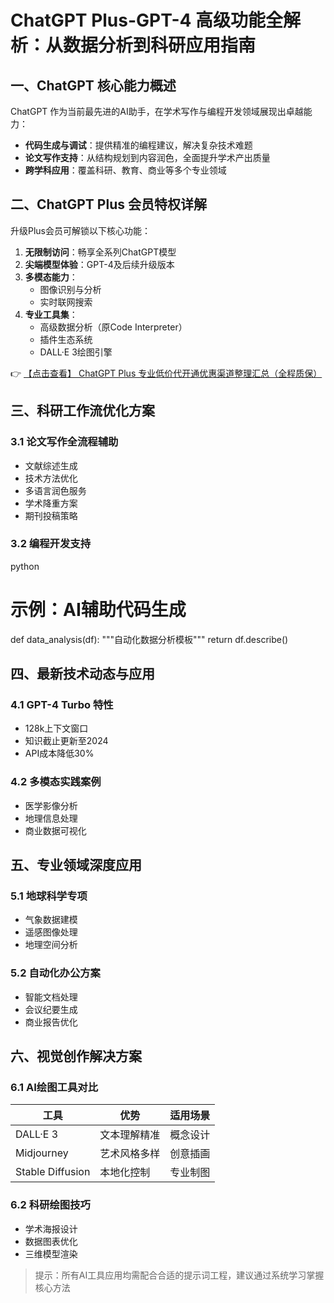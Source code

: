 # ChatGPT Plus-GPT-4 高级功能全解析：从数据分析到科研应用指南

## 一、ChatGPT 核心能力概述

ChatGPT 作为当前最先进的AI助手，在学术写作与编程开发领域展现出卓越能力：

- **代码生成与调试**：提供精准的编程建议，解决复杂技术难题
- **论文写作支持**：从结构规划到内容润色，全面提升学术产出质量
- **跨学科应用**：覆盖科研、教育、商业等多个专业领域

## 二、ChatGPT Plus 会员特权详解

升级Plus会员可解锁以下核心功能：

1. **无限制访问**：畅享全系列ChatGPT模型
2. **尖端模型体验**：GPT-4及后续升级版本
3. **多模态能力**：
   - 图像识别与分析
   - 实时联网搜索
4. **专业工具集**：
   - 高级数据分析（原Code Interpreter）
   - 插件生态系统
   - DALL·E 3绘图引擎

👉 [【点击查看】 ChatGPT Plus 专业低价代开通优惠渠道整理汇总（全程质保）](https://bit.ly/DaiKai)

## 三、科研工作流优化方案

### 3.1 论文写作全流程辅助
- 文献综述生成
- 技术方法优化
- 多语言润色服务
- 学术降重方案
- 期刊投稿策略

### 3.2 编程开发支持
python
# 示例：AI辅助代码生成
def data_analysis(df):
    """自动化数据分析模板"""
    return df.describe()

## 四、最新技术动态与应用

### 4.1 GPT-4 Turbo 特性
- 128k上下文窗口
- 知识截止更新至2024
- API成本降低30%

### 4.2 多模态实践案例
- 医学影像分析
- 地理信息处理
- 商业数据可视化

## 五、专业领域深度应用

### 5.1 地球科学专项
- 气象数据建模
- 遥感图像处理
- 地理空间分析

### 5.2 自动化办公方案
- 智能文档处理
- 会议纪要生成
- 商业报告优化

## 六、视觉创作解决方案

### 6.1 AI绘图工具对比
| 工具 | 优势 | 适用场景 |
|------|------|----------|
| DALL·E 3 | 文本理解精准 | 概念设计 |
| Midjourney | 艺术风格多样 | 创意插画 |
| Stable Diffusion | 本地化控制 | 专业制图 |

### 6.2 科研绘图技巧
- 学术海报设计
- 数据图表优化
- 三维模型渲染

> 提示：所有AI工具应用均需配合合适的提示词工程，建议通过系统学习掌握核心方法
